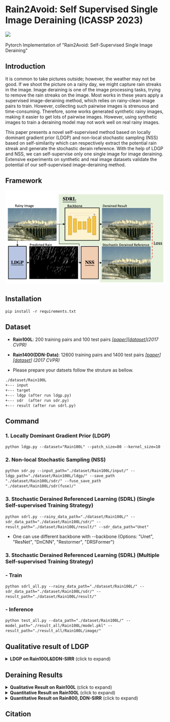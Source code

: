 # Rain2Avoid: Self Supervised Single Image Deraining (ICASSP 2023)
[![](https://img.shields.io/badge/arXiv-Paper-green)](https://ieeexplore.ieee.org/document/10097092)

Pytorch Implementation of "Rain2Avoid: Self-Supervised Single Image Deraining"

## Introduction
It is common to take pictures outside; however, the weather may not be good. If we shoot the picture on a rainy day, we might capture rain streaks in the image.
Image deraining is one of the image processing tasks, trying to remove the rain streaks on the image. Most works in these years apply a supervised image-deraining method, which relies on rainy-clean image pairs to train.
However, collecting such pairwise images is strenuous and time-consuming. Therefore, some works generated synthetic rainy images, making it easier to get lots of pairwise images. However, using synthetic images to train a deraining model may not work well on real rainy images.

This paper presents a novel self-supervised method based on locally dominant gradient prior (LDGP) and non-local stochastic sampling (NSS) based on self-similarity which can respectively extract the potential rain streak and generate the stochastic derain reference. With the help of LDGP and NSS, we can self-supervise only one single image for image deraining.
Extensive experiments on synthetic and real image datasets validate the potential of our self-supervised image-deraining method.

## Framework

<img src="./img/scheme.png" alt="drawing" style="width:800px;"/>

## Installation
```
pip install -r requirements.txt
```

## Dataset
* **Rain100L**: 200 training pairs and 100 test pairs *[[paper](http://openaccess.thecvf.com/content_cvpr_2017/papers/Yang_Deep_Joint_Rain_CVPR_2017_paper.pdf)][[dataset](http://www.icst.pku.edu.cn/struct/Projects/joint_rain_removal.html)](2017 CVPR)*

* **Rain1400(DDN-Data)**: 12600 training pairs and 1400 test pairs *[[paper](http://openaccess.thecvf.com/content_cvpr_2017/papers/Fu_Removing_Rain_From_CVPR_2017_paper.pdf)][[dataset](https://xueyangfu.github.io/projects/cvpr2017.html)] (2017 CVPR)*

- Please prepare your datsets follow the struture as bellow.
```
./dataset/Rain100L
+--- input
+--- target
+--- ldgp (after run ldgp.py)
+--- sdr  (after run sdr.py)
+--- result (after run sdrl.py)
```

## Command 
### 1. Locally Dominant Gradient Prior (LDGP)
```
python ldgp.py --dataset="Rain100L" --patch_size=80 --kernel_size=10
```

### 2. Non-local Stochastic Sampling (NSS)
```
python sdr.py --input_path="./dataset/Rain100L/input/" --ldgp_path="./dataset/Rain100L/ldgp/" --save_path "./dataset/Rain100L/sdr/" --fuse_save_path "./dataset/Rain100L/sdr(fuse)/"
```

### 3. Stochastic Derained Referenced Learning (SDRL) (Single Self-supervised Training Strategy)
```
python sdrl.py --rainy_data_path="./dataset/Rain100L/" --sdr_data_path="./dataset/Rain100L/sdr/" --result_path="./dataset/Rain100L/result/" --sdr_data_path="Unet"
```

- One can use different backbone with --backbone (Options: "Unet", "ResNet", "DnCNN", "Restormer", "DRSFormer")

### 3. Stochastic Derained Referenced Learning (SDRL) (Multiple Self-supervised Training Strategy)

### - Train
```
python sdrl_all.py --rainy_data_path="./dataset/Rain100L/" --sdr_data_path="./dataset/Rain100L/sdr/" --result_path="./dataset/Rain100L/result/"
```
### - Inference
```
python test_all.py --data_path="./dataset/Rain100L/" --model_path="./result_all/Rain100L/model.pkl" --result_path="./result_all/Rain100L/image/"
```


## Qualitative result of LDGP

<details>
<summary><strong>LDGP on Rain100L&DDN-SIRR</strong> (click to expand) </summary>
<img src = "./img/ldgp.png"> 
</details>


## Deraining Results
<details>
<summary><strong>Qualitative Result on Rain100L</strong> (click to expand) </summary>
<img src = "https://github.com/ytpeng-aimlab/Rain2Avoid-Self-Supervised-Single-Image-Deraining/blob/master/img/img1.png"> 
</details>

<details>
<summary><strong>Quantitative Result on Rain100L</strong> (click to expand) </summary>
<img src = "https://github.com/ytpeng-aimlab/Rain2Avoid-Self-Supervised-Single-Image-Deraining/blob/master/img/result_rain100L.png"> 
</details>

<details>
<summary><strong>Quantitative Result on Rain800, DDN-SIRR</strong> (click to expand) </summary>
<img src = "https://github.com/ytpeng-aimlab/Rain2Avoid-Self-Supervised-Single-Image-Deraining/blob/master/img/result_DDN.png"> 
</details>

## Citation
